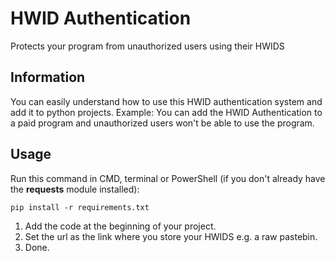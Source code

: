 # HWID Authentication
Protects your program from unauthorized users using their HWIDS

## Information
You can easily understand how to use this HWID authentication system and add it to python projects.
Example: You can add the HWID Authentication to a paid program and unauthorized users won't be able to use the program.

## Usage
Run this command in CMD, terminal or PowerShell (if you don't already have the **requests** module installed):
```
pip install -r requirements.txt
```
1. Add the code at the beginning of your project.
2. Set the url as the link where you store your HWIDS e.g. a raw pastebin.
3. Done.
